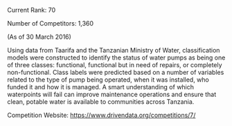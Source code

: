 Current Rank: 70

Number of Competitors: 1,360

(As of 30 March 2016)


Using data from Taarifa and the Tanzanian Ministry of Water, classification models were constructed to identify the status of water pumps as being one of three classes: functional, functional but in need of repairs, or completely non-functional. Class labels were predicted based on a number of variables related to the type of pump being operated, when it was installed, who funded it and how it is managed. A smart understanding of which waterpoints will fail can improve maintenance operations and ensure that clean, potable water is available to communities across Tanzania.

Competition Website:
https://www.drivendata.org/competitions/7/
